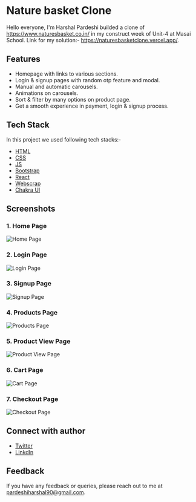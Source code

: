 # Nature basket Clone

Hello everyone, I'm Harshal Pardeshi builded a clone of https://www.naturesbasket.co.in/ in my construct week of Unit-4 at Masai School. Link for my solution:- https://naturesbasketclone.vercel.app/.


## Features

- Homepage with links to various sections.
- Login & signup pages with random otp feature and modal.
- Manual and automatic carousels.
- Animations on carousels.
- Sort & filter by many options on product page.
- Get a smooth experience in payment, login & signup process.


## Tech Stack

In this project we used following tech stacks:- 
- [HTML](https://developer.mozilla.org/en-US/docs/Web/HTML)
- [CSS](https://developer.mozilla.org/en-US/docs/Web/CSS)
- [JS](https://developer.mozilla.org/en-US/docs/Web/JavaScript)
- [Bootstrap](https://getbootstrap.com/docs/5.2/getting-started/introduction/)
- [React](https://reactjs.org/)
- [Webscrap](https://webscraper.io/)
- [Chakra UI](https://chakra-ui.com/getting-started)


## Screenshots

### 1. Home Page
![Home Page](./src/Assets/homePage.png)
### 2. Login Page
![Login Page](./src/Assets/loginPage.png)
### 3. Signup Page
![Signup Page](./src/Assets/signupPage.png)
### 4. Products Page
![Products Page](./src/Assets/productPage.png)
### 5. Product View Page
![Product View Page](./src/Assets/productView.png)
### 6. Cart Page
![Cart Page](./src/Assets/cartPage.png)
### 7. Checkout Page
![Checkout Page](./src/Assets/checkoutPage.png)


## Connect with author

- [Twitter](https://twitter.com/harshal258)
- [LinkdIn](https://www.linkedin.com/in/harshalpardeshi/)


## Feedback

If you have any feedback or queries, please reach out to me at pardeshiharshal90@gmail.com.
